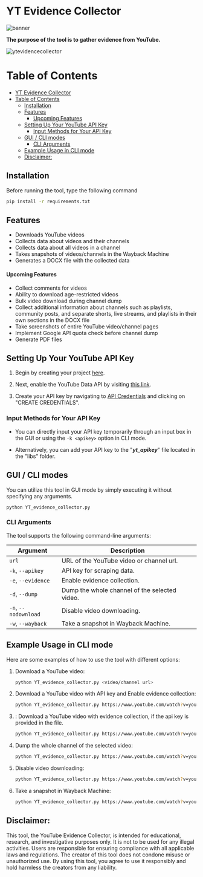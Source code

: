 # YT Evidence Collector

![banner](https://github.com/PakCyberbot/YouTube-Evidence-Collector/assets/93365275/63d39ab6-6fe4-4508-9b4e-4bc84b9c14a5)

**The purpose of the tool is to gather evidence from YouTube.**

![ytevidencecollector](https://github.com/PakCyberbot/YouTube-Evidence-Collector/assets/93365275/8a3e27e1-3c81-4bea-a7fa-da2843799dab)
# Table of Contents

- [YT Evidence Collector](#yt-evidence-collector)
- [Table of Contents](#table-of-contents)
  - [Installation](#installation)
  - [Features](#features)
      - [Upcoming Features](#upcoming-features)
  - [Setting Up Your YouTube API Key](#setting-up-your-youtube-api-key)
    - [Input Methods for Your API Key](#input-methods-for-your-api-key)
  - [GUI / CLI modes](#gui--cli-modes)
    - [CLI Arguments](#cli-arguments)
  - [Example Usage in CLI mode](#example-usage-in-cli-mode)
  - [Disclaimer:](#disclaimer)



## Installation
Before running the tool, type the following command
```bash
pip install -r requirements.txt
```
## Features
- Downloads YouTube videos
- Collects data about videos and their channels
- Collects data about all videos in a channel
- Takes snapshots of videos/channels in the Wayback Machine
- Generates a DOCX file with the collected data

#### Upcoming Features
- Collect comments for videos
- Ability to download age-restricted videos
- Bulk video download during channel dump
- Collect additional information about channels such as playlists, community posts, and separate shorts, live streams, and playlists in their own sections in the DOCX file
- Take screenshots of entire YouTube video/channel pages
- Implement Google API quota check before channel dump
- Generate PDF files

## Setting Up Your YouTube API Key

1. Begin by creating your project [here](https://console.cloud.google.com/projectcreate).

2. Next, enable the YouTube Data API by visiting [this link](https://console.cloud.google.com/apis/library/youtube.googleapis.com).

3. Create your API key by navigating to [API Credentials](https://console.cloud.google.com/apis/credentials) and clicking on "CREATE CREDENTIALS".

### Input Methods for Your API Key

- You can directly input your API key temporarily through an input box in the GUI or using the `-k <apikey>` option in CLI mode.
  
- Alternatively, you can add your API key to the "**_yt_apikey_**" file located in the "libs" folder.

## GUI / CLI modes
You can utilize this tool in GUI mode by simply executing it without specifying any arguments.
```
python YT_evidence_collector.py
```
### CLI Arguments

The tool supports the following command-line arguments:

| Argument              | Description                                                          |
|-----------------------|----------------------------------------------------------------------|
| `url`                 | URL of the YouTube video or channel url.               |
| `-k`, `--apikey`      | API key for scraping data.                                           |
| `-e`, `--evidence`    | Enable evidence collection.                                           |
| `-d`, `--dump`        | Dump the whole channel of the selected video.                        |
| `-n`, `--nodownload`  | Disable video downloading.                                           |
| `-w`, `--wayback`     | Take a snapshot in Wayback Machine.                                  |

## Example Usage in CLI mode

Here are some examples of how to use the tool with different options:

1. Download a YouTube video:
   
   ```bash
   python YT_evidence_collector.py <video/channel url>
   ```

2. Download a YouTube video with API key and Enable evidence collection:
   
   ```bash
   python YT_evidence_collector.py https://www.youtube.com/watch?v=your_video_id -k your_api_key -e
   ```
3. : Download a YouTube video with evidence collection, if the api key is provided in the file.
   
   ```bash
   python YT_evidence_collector.py https://www.youtube.com/watch?v=your_video_id -e
   ```

4. Dump the whole channel of the selected video:
   
   ```bash
   python YT_evidence_collector.py https://www.youtube.com/watch?v=your_video_id -d
   ```

5. Disable video downloading:
   
   ```bash
   python YT_evidence_collector.py https://www.youtube.com/watch?v=your_video_id -n
   ```

6. Take a snapshot in Wayback Machine:
   
   ```bash
   python YT_evidence_collector.py https://www.youtube.com/watch?v=your_video_id -w
   ```

## Disclaimer:

This tool, the YouTube Evidence Collector, is intended for educational, research, and investigative purposes only. It is not to be used for any illegal activities. Users are responsible for ensuring compliance with all applicable laws and regulations. The creator of this tool does not condone misuse or unauthorized use. By using this tool, you agree to use it responsibly and hold harmless the creators from any liability.
